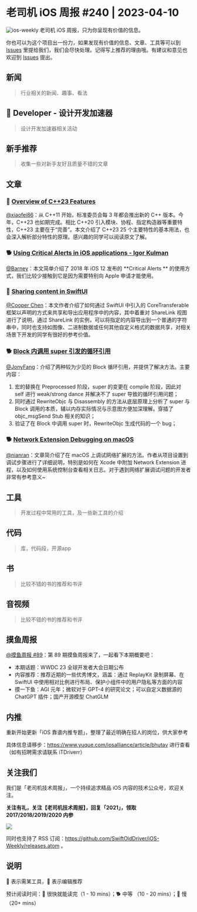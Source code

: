# 老司机 iOS 周报 #240 | 2023-04-10

![ios-weekly](https://github.com/SwiftOldDriver/iOS-Weekly/blob/master/assets/ios-weekly.png?raw=true)
老司机 iOS 周报，只为你呈现有价值的信息。

你也可以为这个项目出一份力，如果发现有价值的信息、文章、工具等可以到 [Issues](https://github.com/SwiftOldDriver/iOS-Weekly/issues) 里提给我们，我们会尽快处理。记得写上推荐的理由哦。有建议和意见也欢迎到 [Issues](https://github.com/SwiftOldDriver/iOS-Weekly/issues) 提出。

## 新闻

> 行业相关的新闻、趣事、看法

##  Developer - 设计开发加速器

> 设计开发加速器相关活动

## 新手推荐

> 收集一些对新手友好且质量不错的文章

## 文章

### 🐢 [Overview of C++23 Features](https://mp.weixin.qq.com/s/4PKnoEDmYppYeJoh7oUVWg)

[@xiaofei86](https://github.com/xiaofei86)：从 C++11 开始，标准委员会每 3 年都会推出新的 C++ 版本。今年，C++23 也如期完成。相比 C++20 引入模块、协程、指定构造器等重要特性，C++23 主要在于“完善”。本文介绍了 C++23 25 个主要特性的基本用法，也会深入解析部分特性的原理。感兴趣的同学可以阅读原文了解。

### 🐕 [Using Critical Alerts in iOS applications - Igor Kulman](https://blog.kulman.sk/using-critical-alerts-on-ios/)

[@Barney](https://github.com/BarneyZhaoooo)：本文简单介绍了 2018 年 iOS 12 发布的 **Critical Alerts ** 的使用方式，我们比较少接触到它是因为需要特别向 Apple 申请才能使用。

### 🐎 [Sharing content in SwiftUI](https://swiftwithmajid.com/2023/03/28/sharing-content-in-swiftui/)

[@Cooper Chen](https://github.com/cjlcooper)：本文作者介绍了如何通过 SwiftUI 中引入的 CoreTransferable 框架以声明的方式来共享和导出应用程序中的内容，其中着重对 ShareLink 视图进行了说明，通过 ShareLink 的实例，可以将指定的内容导出到一个普通的字符串中，同时也支持如图像、二进制数据或任何其他自定义格式的数据共享，对相关场景下开发的同学有很好的参考价值。

### 🐕 [Block 内调用 super 引发的循环引用](https://juejin.cn/post/7219189831775420472)

[@JonyFang](https://github.com/jonyfang)：介绍了两种较为少见的 Block 循环引用，并提供了解决方法。主要内容：

1. 宏的替换在 Preprocessed 阶段，super 的变更在 compile 阶段，因此对 self 进行 weak/strong dance 并解决不了 super 导致的循环引用问题；
2. 同时通过 RewriteObjc 与 Disassembly 的方法从底层原理上分析了 super 与 Block 调用的本质，辅以内存实际情况与示意图方便加深理解。穿插了 objc_msgSend Stub 相关的知识；
3. 验证了在 Block 中调用 super 时，RewriteObjc 生成代码的一个 bug；

###  🐕 [Network Extension Debugging on macOS](https://www.avanderlee.com/debugging/network-extension-debugging-macos/)

[@nianran](https://github.com/nianran)：文章简介绍了在 macOS 上调试网络扩展的方法。作者从项目设置到调试步骤进行了详细说明，特别是如何在 Xcode 中附加 Network Extension 进程，以及如何使用系统控制台查看相关日志。对于遇到网络扩展调试问题的开发者非常有参考意义~

## 工具

> 开发过程中常用的工具，及一些新工具的介绍

## 代码

> 库，代码段，开源app

## 书

> 比较不错的书的推荐和书评

## 音视频

> 比较不错的书的推荐和书评

## 摸鱼周报

[@摸鱼周报 #89](https://mp.weixin.qq.com/s/3B_R0j8dpXpR5G9bCRsyXw)：第 89 期摸鱼周报来了，一起看下本期概要吧：

* 本期话题：WWDC 23 全球开发者大会日期公布
* 内容推荐：推荐近期的一些优秀博文，涵盖：通过 ReplayKit 录制屏幕、在 SwiftUI 中使用相对比例进行布局、保护小组件中的用户隐私等方面的内容
* 摸一下鱼：AGI 元年；微软对于 GPT-4 的研究论文；可以自定义数据源的 ChatGPT 插件；国产开源模型 ChatGLM

## 内推

重新开始更新「iOS 靠谱内推专题」，整理了最近明确在招人的岗位，供大家参考

具体信息请移步：https://www.yuque.com/iosalliance/article/bhutav 进行查看（如有招聘需求请联系 iTDriverr）

## 关注我们

我们是「老司机技术周报」，一个持续追求精品 iOS 内容的技术公众号，欢迎关注。

**关注有礼，关注【老司机技术周报】，回复「2021」，领取 2017/2018/2019/2020 内参**

![](https://github.com/SwiftOldDriver/iOS-Weekly/blob/master/assets/qrcode_for_wechat.jpg?raw=true)

同时也支持了 RSS 订阅：https://github.com/SwiftOldDriver/iOS-Weekly/releases.atom 。

## 说明

🚧 表示需某工具，🌟 表示编辑推荐

预计阅读时间：🐎 很快就能读完（1 - 10 mins）；🐕 中等 （10 - 20 mins）；🐢 慢（20+ mins）

